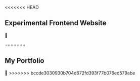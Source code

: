 <<<<<<< HEAD
<h2>Experimental Frontend Website</h2>


<!-- Incluir link de Behance -->
=======
<h2>My Portfolio</h2>
>>>>>>> bccde3030930b704d672fd393f77b076ed579abe
